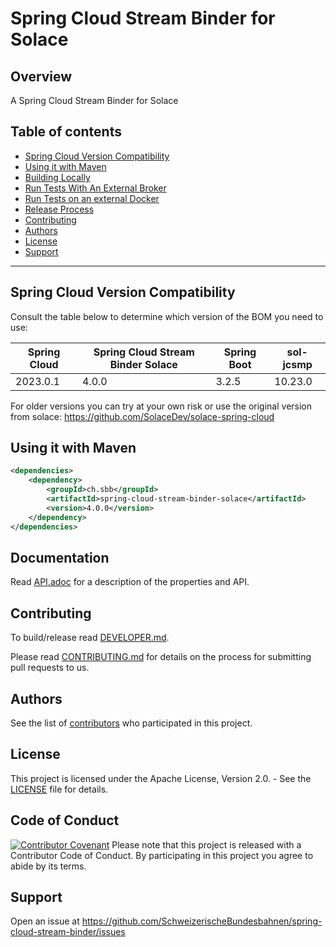 # Spring Cloud Stream Binder for Solace

## Overview
A Spring Cloud Stream Binder for Solace

## Table of contents
* [Spring Cloud Version Compatibility](#spring-cloud-version-compatibility)
* [Using it with Maven](#using-it-with-maven)
* [Building Locally](#building-locally)
* [Run Tests With An External Broker](#run-tests-with-an-external-broker)
* [Run Tests on an external Docker](#run-tests-on-an-external-docker)
* [Release Process](#release-process)
* [Contributing](#contributing)
* [Authors](#authors)
* [License](#license)
* [Support](#support)
---
## Spring Cloud Version Compatibility

Consult the table below to determine which version of the BOM you need to use:

| Spring Cloud | Spring Cloud Stream Binder Solace | Spring Boot | sol-jcsmp  |
|--------------|-----------------------------------|-------------|------------|
| 2023.0.1     | 4.0.0                             | 3.2.5       | 10.23.0    |

For older versions you can try at your own risk or use the original version from solace:
https://github.com/SolaceDev/solace-spring-cloud

## Using it with Maven
```xml
<dependencies>
    <dependency>
        <groupId>ch.sbb</groupId>
        <artifactId>spring-cloud-stream-binder-solace</artifactId>
        <version>4.0.0</version>
    </dependency>
</dependencies>
```

## Documentation

Read [API.adoc](API.adoc) for a description of the properties and API.

## Contributing

To build/release read [DEVELOPER.md](DEVELOPER.md).

Please read [CONTRIBUTING.md](CONTRIBUTING.md) for details on the process for submitting pull requests to us.

## Authors

See the list of [contributors](https://github.com/SchweizerischeBundesbahnen/spring-cloud-stream-binder/graphs/contributors) who participated in this project.

## License

This project is licensed under the Apache License, Version 2.0. - See the [LICENSE](LICENSE) file for details.

## Code of Conduct
[![Contributor Covenant](https://img.shields.io/badge/Contributor%20Covenant-v1.4%20adopted-ff69b4.svg)](CODE_OF_CONDUCT.md)
Please note that this project is released with a Contributor Code of Conduct. By participating in this project you agree to abide by its terms.

## Support
Open an issue at https://github.com/SchweizerischeBundesbahnen/spring-cloud-stream-binder/issues

